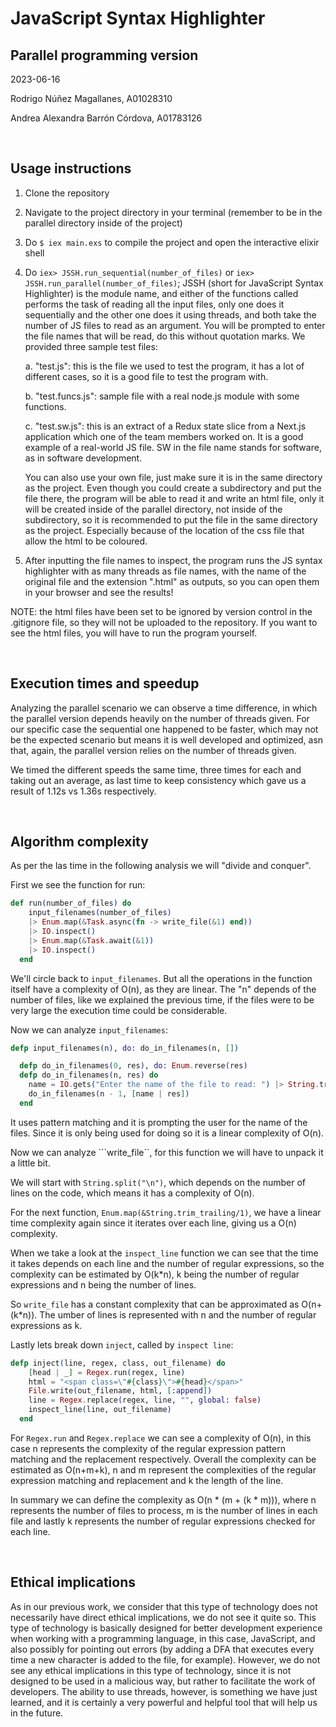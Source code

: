 # JavaScript Syntax Highlighter
## Parallel programming version

2023-06-16

Rodrigo Núñez Magallanes, A01028310

Andrea Alexandra Barrón Córdova, A01783126

<br>

## Usage instructions

1. Clone the repository

2. Navigate to the project directory in your terminal (remember to be in the parallel directory inside of the project)

3. Do `$ iex main.exs` to compile the project and open the interactive elixir shell

4. Do `iex> JSSH.run_sequential(number_of_files)` or `iex> JSSH.run_parallel(number_of_files)`; JSSH (short for JavaScript Syntax Highlighter) is the module name, and either of the functions called performs the task of reading all the input files, only one does it sequentially and the other one does it using threads, and both take the number of JS files to read as an argument. You will be prompted to enter the file names that will be read, do this without quotation marks. We provided three sample test files:

   a. "test.js": this is the file we used to test the program, it has a lot of different cases, so it is a good file to test the program with.

   b. "test.funcs.js": sample file with a real node.js module with some functions.

   c. "test.sw.js": this is an extract of a Redux state slice from a Next.js application which one of the team members worked on. It is a good example of a real-world JS file. SW in the file name stands for software, as in software development.

   You can also use your own file, just make sure it is in the same directory as the project. Even though you could create a subdirectory and put the file there, the program will be able to read it and write an html file, only it will be created inside of the parallel directory, not inside of the subdirectory, so it is recommended to put the file in the same directory as the project. Especially because of the location of the css file that allow the html to be coloured.

5. After inputting the file names to inspect, the program runs the JS syntax highlighter with as many threads as file names, with the name of the original file and the extension ".html" as outputs, so you can open them in your browser and see the results!

NOTE: the html files have been set to be ignored by version control in the .gitignore file, so they will not be uploaded to the repository. If you want to see the html files, you will have to run the program yourself.

<br>

## Execution times and speedup

Analyzing the parallel scenario we can observe a time difference, in which the parallel version depends heavily on the number of threads given. 
For our specific case the sequential one happened to be faster, which may not be the expected scenario but means it is well developed and optimized, asn that, again, the parallel version relies on the number of threads given.

We timed the different speeds the same time, three times for each and taking out an average, as last time to keep consistency which gave us a result of 1.12s vs 1.36s respectively.

<br>

## Algorithm complexity

As per the las time in the following analysis we will "divide and conquer".

First we see the function for run: 
```elixir
def run(number_of_files) do
    input_filenames(number_of_files)
    |> Enum.map(&Task.async(fn -> write_file(&1) end))
    |> IO.inspect()
    |> Enum.map(&Task.await(&1))
    |> IO.inspect()
  end
```
We'll circle back to ```input_filenames```. But all the operations in the function itself have a complexity of O(n), as they are linear. The "n" depends of the number of files, like we explained the previous time, if the files were to be very large the execution time could be considerable.

Now we can analyze ```input_filenames```:
```elixir
defp input_filenames(n), do: do_in_filenames(n, [])

  defp do_in_filenames(0, res), do: Enum.reverse(res)
  defp do_in_filenames(n, res) do
    name = IO.gets("Enter the name of the file to read: ") |> String.trim()
    do_in_filenames(n - 1, [name | res])
  end
```
It uses pattern matching and it is prompting the user for the name of the files. Since it is only being used for doing so it is a linear complexity of O(n).

Now we can analyze ```write_file``, for this function we will have to unpack it a little bit.

We will start with ```String.split("\n")```, which depends on the number of lines on the code, which means it has a complexity of O(n). 

For the next function, ```Enum.map(&String.trim_trailing/1)```, we have a linear time complexity again since it iterates over each line, giving us a O(n) complexity.

When we take a look at the ```inspect_line``` function we can see that the time it takes depends on each line and the number of regular expressions, so the complexity can be estimated by O(k*n), k being the number of regular expressions and n being the number of lines.

So ```write_file``` has a constant complexity that can be approximated as O(n+(k*n)). The umber of lines is represented with n and the number of regular expressions as k.

Lastly lets break down ```inject```, called by ```inspect line```:
```elixir
defp inject(line, regex, class, out_filename) do
    [head | _] = Regex.run(regex, line)
    html = "<span class=\"#{class}\">#{head}</span>"
    File.write(out_filename, html, [:append])
    line = Regex.replace(regex, line, "", global: false)
    inspect_line(line, out_filename)
  end
```
For ```Regex.run``` and ```Regex.replace``` we can see a complexity of O(n), in this case n represents the complexity of the regular expression pattern matching and the replacement respectively. Overall the complexity can be estimated as O(n+m+k), n and m represent the complexities of the regular expression matching and replacement and k the length of the line.

In summary we can define the complexity as O(n * (m + (k * m))), where n represents the number of files to process, m is the  number of lines in each file and lastly k represents the number of regular expressions checked for each line.

<br>

## Ethical implications

As in our previous work, we consider that this type of technology does not necessarily have direct ethical implications, we do not see it quite so. This type of technology is basically designed for better development experience when working with a programming language, in this case, JavaScript, and also possibly for pointing out errors (by adding a DFA that executes every time a new character is added to the file, for example). However, we do not see any ethical implications in this type of technology, since it is not designed to be used in a malicious way, but rather to facilitate the work of developers. The ability to use threads, however, is something we have just learned, and it is certainly a very powerful and helpful tool that will help us in the future.
